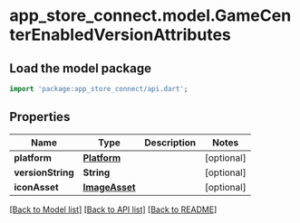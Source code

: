 # app_store_connect.model.GameCenterEnabledVersionAttributes

## Load the model package
```dart
import 'package:app_store_connect/api.dart';
```

## Properties
Name | Type | Description | Notes
------------ | ------------- | ------------- | -------------
**platform** | [**Platform**](Platform.md) |  | [optional] 
**versionString** | **String** |  | [optional] 
**iconAsset** | [**ImageAsset**](ImageAsset.md) |  | [optional] 

[[Back to Model list]](../README.md#documentation-for-models) [[Back to API list]](../README.md#documentation-for-api-endpoints) [[Back to README]](../README.md)


